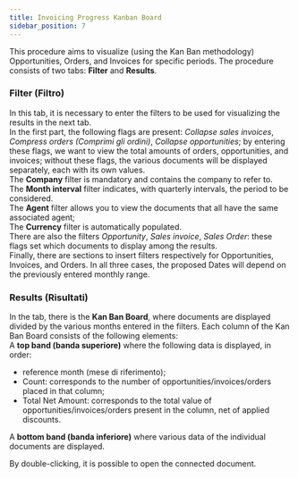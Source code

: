 ```yaml
---
title: Invoicing Progress Kanban Board
sidebar_position: 7
---
```


This procedure aims to visualize (using the Kan Ban methodology) Opportunities, Orders, and Invoices for specific periods. The procedure consists of two tabs: **Filter** and **Results**.

### Filter (Filtro)    

In this tab, it is necessary to enter the filters to be used for visualizing the results in the next tab.     
In the first part, the following flags are present: *Collapse sales invoices*, *Compress orders (Comprimi gli ordini)*, *Collapse opportunities*; by entering these flags, we want to view the total amounts of orders, opportunities, and invoices; without these flags, the various documents will be displayed separately, each with its own values.      
The **Company** filter is mandatory and contains the company to refer to.     
The **Month interval** filter indicates, with quarterly intervals, the period to be considered.    
The **Agent** filter allows you to view the documents that all have the same associated agent;     
The **Currency** filter is automatically populated.        
There are also the filters *Opportunity*, *Sales invoice*, *Sales Order*: these flags set which documents to display among the results.     
Finally, there are sections to insert filters respectively for Opportunities, Invoices, and Orders. In all three cases, the proposed Dates will depend on the previously entered monthly range.     

### Results (Risultati)   

In the tab, there is the **Kan Ban Board**, where documents are displayed divided by the various months entered in the filters.
Each column of the Kan Ban Board consists of the following elements:      
A **top band (banda superiore)** where the following data is displayed, in order:
- reference month (mese di riferimento); 
- Count: corresponds to the number of opportunities/invoices/orders placed in that column;
- Total Net Amount: corresponds to the total value of opportunities/invoices/orders present in the column, net of applied discounts.     
  
A **bottom band (banda inferiore)** where various data of the individual documents are displayed.

By double-clicking, it is possible to open the connected document.